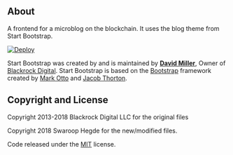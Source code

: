 ## About

A frontend for a microblog on the blockchain. It uses the blog theme from Start Bootstrap.

[![Deploy](https://www.herokucdn.com/deploy/button.svg)](https://heroku.com/deploy?template=https://github.com/harshyu/microblog/tree/master)


Start Bootstrap was created by and is maintained by **[David Miller](http://davidmiller.io/)**, Owner of [Blackrock Digital](http://blackrockdigital.io/).
Start Bootstrap is based on the [Bootstrap](http://getbootstrap.com/) framework created by [Mark Otto](https://twitter.com/mdo) and [Jacob Thorton](https://twitter.com/fat).

## Copyright and License

Copyright 2013-2018 Blackrock Digital LLC for the original files

Copyright 2018 Swaroop Hegde for the new/modified files.

Code released under the [MIT](https://github.com/SwaroopH/microblog/blob/master/LICENSE) license.
